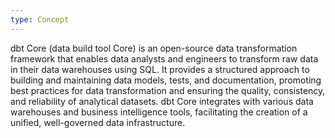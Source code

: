 ```yaml
---
type: Concept
---
```


dbt Core (data build tool Core) is an open-source data transformation framework that enables data analysts and engineers to transform raw data in their data warehouses using SQL. It provides a structured approach to building and maintaining data models, tests, and documentation, promoting best practices for data transformation and ensuring the quality, consistency, and reliability of analytical datasets. dbt Core integrates with various data warehouses and business intelligence tools, facilitating the creation of a unified, well-governed data infrastructure.